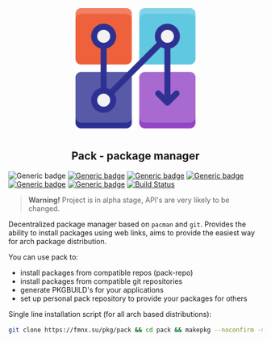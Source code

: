 <p align="center">
<img style="align: center; padding-left: 10px; padding-right: 10px; padding-bottom: 10px;" width="238px" height="238px" src="./logo.png" />
</p>

<h2 align="center">Pack - package manager</h2>

![Generic badge](https://img.shields.io/badge/status-alpha-red.svg)
[![Generic badge](https://img.shields.io/badge/license-gpl-orange.svg)](https://fmnx.su/core/pack/src/branch/main/LICENSE)
[![Generic badge](https://img.shields.io/badge/fmnx-repo-006db0.svg)](https://fmnx.su/core/pack)
[![Generic badge](https://img.shields.io/badge/codeberg-repo-45a3fb.svg)](https://codeberg.org/fmnx/pack)
[![Generic badge](https://img.shields.io/badge/github-repo-white.svg)](https://github.com/fmnx-io/pack)
[![Generic badge](https://img.shields.io/badge/docker-info-blue.svg)](https://fmnx.su/core/-/packages/container/pack/latest)
[![Build Status](https://ci.fmnx.su/api/badges/core/pack/status.svg)](https://ci.fmnx.su/core/pack)

> **Warning!** Project is in alpha stage, API's are very likely to be changed.

Decentralized package manager based on `pacman` and `git`. Provides the ability to install packages using web links, aims to provide the easiest way for arch package distribution.

You can use pack to:

- install packages from compatible repos (pack-repo)
- install packages from compatible git repositories
- generate PKGBUILD's for your applications
- set up personal pack repository to provide your packages for others

Single line installation script (for all arch based distributions):

```sh
git clone https://fmnx.su/pkg/pack && cd pack && makepkg --noconfirm -sfri
```

<!--
Add emoji to help command, mb add pull req to cobra.
-->
